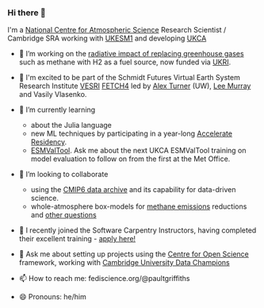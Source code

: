 ### Hi there 👋

I'm a [National Centre for Atmospheric Science](https://www.ncas.ac.uk) Research Scientist / Cambridge SRA working with [UKESM1](https://ukesm.ac.uk) and developing [UKCA](https://www.ukca.ac.uk)

- 🔭 I’m working on the [radiative impact of replacing greenhouse gases](https://paultgriffiths.github.io/talks/2021-03-10) such as methane with H2 as a fuel source, now funded via [UKRI](https://gtr.ukri.org/projects?ref=NE%2FX010236%2F1).
- 🥳 I'm excited to be part of the Schmidt Futures Virtual Earth System Research Institute [VESRI](https://www.schmidtfutures.com/our-work/virtual-earth-system-research-institute-vesri/) [FETCH4](https://fetch4.github.io) led by [Alex Turner](https://github.com/alexjturner) (UW), [Lee Murray](https://github.com/ltmurray) and Vasily Vlasenko.

- 🌱 I’m currently learning 
  - about the Julia language 
  - new ML techniques  by participating in a year-long [Accelerate Residency](https://www.cst.cam.ac.uk/news/schmidt-data-science-residency-programme).
  - [ESMValTool](https://esmvaltool.org).  Ask me about the next UKCA ESMValTool training on model evaluation to follow on from the first at the Met Office.
- 👯 I’m looking to collaborate 
  - using the [CMIP6 data archive](https://esgf-node.llnl.gov/projects/cmip6/) and its capability for data-driven science.
  - whole-atmosphere box-models for [methane emissions](https://doi.org/10.1029/2019RG000675) reductions and [other questions](https://ncas.ac.uk/scientists-develop-new-method-to-assess-ozone-layer-recovery/)
- 🥳 I recently joined the Software Carpentry Instructors, having completed their excellent training - [apply here!](https://carpentries.org/become-instructor/)
- 💬 Ask me about setting up projects using the [Centre for Open Science](https://www.cos.io/products/osf) framework, working with [Cambridge University Data Champions](https://www.data.cam.ac.uk/intro-data-champions)
- 📫 How to reach me: fediscience.org/@paultgriffiths
- 😄 Pronouns: he/him

<!--
**paultgriffiths/paultgriffiths** is a ✨ _special_ ✨ repository because its `README.md` (this file) appears on your GitHub profile.  Here are some ideas to get you started:- ⚡ Fun fact: 
-->

